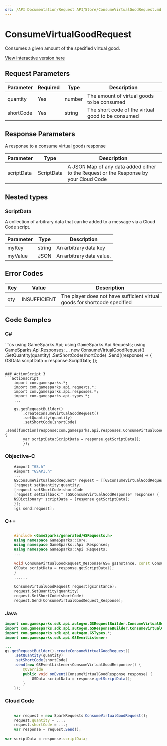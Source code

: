 ```yaml
---
src: /API Documentation/Request API/Store/ConsumeVirtualGoodRequest.md
---
```


# ConsumeVirtualGoodRequest


Consumes a given amount of the specified virtual good.


<a href="https://api.gamesparks.net/#consumevirtualgoodrequest" target="_gsapi">View interactive version here</a>

## Request Parameters

Parameter | Required | Type | Description
--------- | -------- | ---- | -----------
quantity | Yes | number | The amount of virtual goods to be consumed
shortCode | Yes | string | The short code of the virtual good to be consumed

## Response Parameters


A response to a consume virtual goods response

Parameter | Type | Description
--------- | ---- | -----------
scriptData | ScriptData | A JSON Map of any data added either to the Request or the Response by your Cloud Code

## Nested types

### ScriptData

A collection of arbitrary data that can be added to a message via a Cloud Code script.

Parameter | Type | Description
--------- | ---- | -----------
myKey | string | An arbitrary data key
myValue | JSON | An arbitrary data value.

## Error Codes

Key | Value | Description
--------- | ----------- | -----------
qty | INSUFFICIENT | The player does not have sufficient virtual goods for shortcode specified

## Code Samples

<h3>C#</h3>
```cs
	using GameSparks.Api;
	using GameSparks.Api.Requests;
	using GameSparks.Api.Responses;
	...
	new ConsumeVirtualGoodRequest()
		.SetQuantity(quantity)
		.SetShortCode(shortCode)
		.Send((response) => {
		GSData scriptData = response.ScriptData; 
		});

```

### ActionScript 3
```actionscript
	import com.gamesparks.*;
	import com.gamesparks.api.requests.*;
	import com.gamesparks.api.responses.*;
	import com.gamesparks.api.types.*;
	...
	
	gs.getRequestBuilder()
	    .createConsumeVirtualGoodRequest()
		.setQuantity(quantity)
		.setShortCode(shortCode)
		.send(function(response:com.gamesparks.api.responses.ConsumeVirtualGoodResponse):void {
		var scriptData:ScriptData = response.getScriptData(); 
		});

```

### Objective-C
```objectivec
	#import "GS.h"
	#import "GSAPI.h"
	...
	GSConsumeVirtualGoodRequest* request = [[GSConsumeVirtualGoodRequest alloc] init];
	[request setQuantity:quantity;
	[request setShortCode:shortCode;
	[request setCallback:^ (GSConsumeVirtualGoodResponse* response) {
	NSDictionary* scriptData = [response getScriptData]; 
	}];
	[gs send:request];

```

### C++
```cpp

	#include <GameSparks/generated/GSRequests.h>
	using namespace GameSparks::Core;
	using namespace GameSparks::Api::Responses;
	using namespace GameSparks::Api::Requests;
	...
	
	void ConsumeVirtualGoodRequest_Response(GS& gsInstance, const ConsumeVirtualGoodResponse& response) {
	GSData scriptData = response.getScriptData(); 
	}
	......
	
	ConsumeVirtualGoodRequest request(gsInstance);
	request.SetQuantity(quantity)
	request.SetShortCode(shortCode)
	request.Send(ConsumeVirtualGoodRequest_Response);
```

### Java
```java
import com.gamesparks.sdk.api.autogen.GSRequestBuilder.ConsumeVirtualGoodRequest;
import com.gamesparks.sdk.api.autogen.GSResponseBuilder.ConsumeVirtualGoodResponse;
import com.gamesparks.sdk.api.autogen.GSTypes.*;
import com.gamesparks.sdk.api.GSEventListener;

...
gs.getRequestBuilder().createConsumeVirtualGoodRequest()
	.setQuantity(quantity)
	.setShortCode(shortCode)
	.send(new GSEventListener<ConsumeVirtualGoodResponse>() {
		@Override
		public void onEvent(ConsumeVirtualGoodResponse response) {
			GSData scriptData = response.getScriptData(); 
		}
	});

```

### Cloud Code
```javascript

	var request = new SparkRequests.ConsumeVirtualGoodRequest();
	request.quantity = ...;
	request.shortCode = ...;
	var response = request.Send();
	
var scriptData = response.scriptData; 
```


